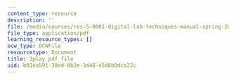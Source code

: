 ```yaml
---
content_type: resource
description: ''
file: /media/courses/res-5-0001-digital-lab-techniques-manual-spring-2007/b81ea59138ed8b3e3a40e5d0b0dca22c_ml58GCq078o.pdf
file_type: application/pdf
learning_resource_types: []
ocw_type: OCWFile
resourcetype: Document
title: 3play pdf file
uid: b81ea591-38ed-8b3e-3a40-e5d0b0dca22c
---
```

